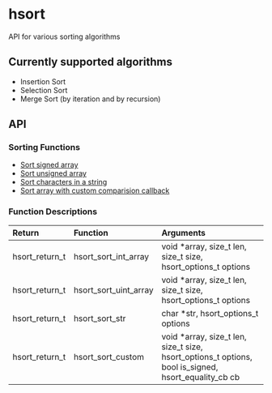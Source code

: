 # hsort
API for various sorting algorithms

## Currently supported algorithms
* Insertion Sort
* Selection Sort
* Merge Sort (by iteration and by recursion)

## API

### Sorting Functions
* [Sort signed array](hsort_sort_int_array)
* [Sort unsigned array](hsort_sort_uint_array)
* [Sort characters in a string](hsort_sort_str)
* [Sort array with custom comparision callback](hsort_sort_custom)

### Function Descriptions

| Return         | Function                  | Arguments |
| :------------- | :------------------------ | :-------- |
| hsort_return_t | <a name=hsort_sort_int_array></a>hsort_sort_int_array  | void *array, size_t len, size_t size, hsort_options_t options                                       |
| hsort_return_t | hsort_sort_uint_array | void *array, size_t len, size_t size, hsort_options_t options                                       |
| hsort_return_t | hsort_sort_str        | char *str, hsort_options_t options                                                                  |
| hsort_return_t | hsort_sort_custom     | void *array, size_t len, size_t size, hsort_options_t options, bool is_signed, hsort_equality_cb cb |

